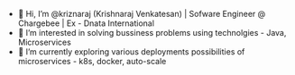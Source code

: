 - 👋 Hi, I’m @kriznaraj (Krishnaraj Venkatesan) | Sofware Engineer @ Chargebee | Ex - Dnata International
- 👀 I’m interested in solving bussiness problems using technolgies - Java, Microservices
- 🌱 I’m currently exploring various deployments possibilities of microservices - k8s, docker, auto-scale

<!---
kriznaraj/kriznaraj is a ✨ special ✨ repository because its `README.md` (this file) appears on your GitHub profile.
You can click the Preview link to take a look at your changes.
--->
